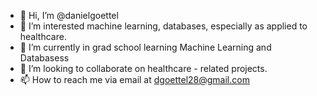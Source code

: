 - 👋 Hi, I’m @danielgoettel
- 👀 I’m interested machine learning, databases, especially as applied to healthcare.
- 🌱 I’m currently in grad school learning Machine Learning and Databasess
- 💞️ I’m looking to collaborate on healthcare - related projects.
- 📫 How to reach me via email at dgoettel28@gmail.com

<!---
danielgoettel/danielgoettel is a ✨ special ✨ repository because its `README.md` (this file) appears on your GitHub profile.
You can click the Preview link to take a look at your changes.
--->
